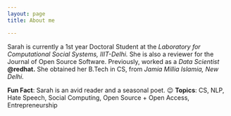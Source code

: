 ```yaml
---
layout: page
title: About me

---
```


Sarah is currently a 1st year Doctoral Student at the *Laboratory for Computational Social Systems, IIIT-Delhi.*
She is also a reviewer for the Journal of Open Source Software.
Previously, worked as a *Data Scientist* **@redhat.**
She obtained her B.Tech in CS, from *Jamia Millia Islamia, New Delhi.*

**Fun Fact**: Sarah is an avid reader and a seasonal poet. 😉
**Topics**: CS, NLP, Hate Speech, Social Computing, Open Source + Open Access, Entrepreneurship

